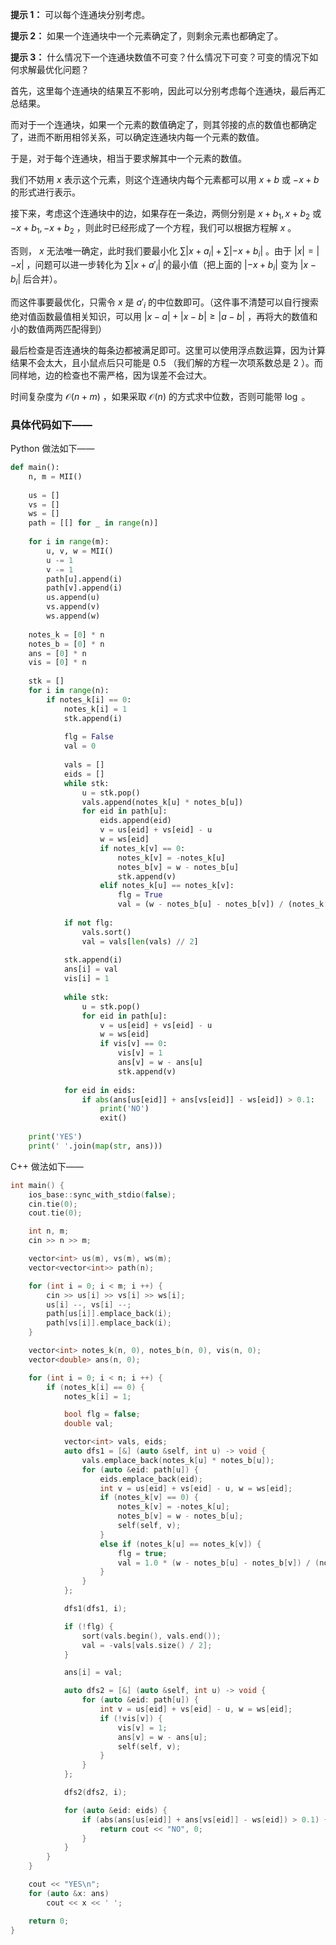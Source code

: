 **提示 1：** 可以每个连通块分别考虑。

**提示 2：** 如果一个连通块中一个元素确定了，则剩余元素也都确定了。

**提示 3：** 什么情况下一个连通块数值不可变？什么情况下可变？可变的情况下如何求解最优化问题？

首先，这里每个连通块的结果互不影响，因此可以分别考虑每个连通块，最后再汇总结果。

而对于一个连通块，如果一个元素的数值确定了，则其邻接的点的数值也都确定了，进而不断用相邻关系，可以确定连通块内每一个元素的数值。

于是，对于每个连通块，相当于要求解其中一个元素的数值。

我们不妨用 $x$ 表示这个元素，则这个连通块内每个元素都可以用 $x+b$ 或 $-x+b$ 的形式进行表示。

接下来，考虑这个连通块中的边，如果存在一条边，两侧分别是 $x+b_1, x+b_2$ 或 $-x+b_1, -x+b_2$ ，则此时已经形成了一个方程，我们可以根据方程解 $x$ 。

否则， $x$ 无法唯一确定，此时我们要最小化 $\sum |x+a_i|+\sum |-x+b_i|$ 。由于 $|x|=|-x|$ ，问题可以进一步转化为 $\sum |x+a'_i|$ 的最小值（把上面的 $|-x+b_i|$ 变为 $|x-b_i|$ 后合并）。

而这件事要最优化，只需令 $x$ 是 $a'_i$ 的中位数即可。（这件事不清楚可以自行搜索绝对值函数最值相关知识，可以用 $|x-a|+|x-b|\geq |a-b|$ ，再将大的数值和小的数值两两匹配得到）

最后检查是否连通块的每条边都被满足即可。这里可以使用浮点数运算，因为计算结果不会太大，且小鼠点后只可能是 $0.5$ （我们解的方程一次项系数总是 $2$ ）。而同样地，边的检查也不需严格，因为误差不会过大。

时间复杂度为 $\mathcal{O}(n+m)$ ，如果采取 $\mathcal{O}(n)$ 的方式求中位数，否则可能带 $\log$ 。

### 具体代码如下——

Python 做法如下——

```Python []
def main():
    n, m = MII()
    
    us = []
    vs = []
    ws = []
    path = [[] for _ in range(n)]
    
    for i in range(m):
        u, v, w = MII()
        u -= 1
        v -= 1
        path[u].append(i)
        path[v].append(i)
        us.append(u)
        vs.append(v)
        ws.append(w)
    
    notes_k = [0] * n
    notes_b = [0] * n
    ans = [0] * n
    vis = [0] * n
    
    stk = []
    for i in range(n):
        if notes_k[i] == 0:
            notes_k[i] = 1
            stk.append(i)
            
            flg = False
            val = 0
            
            vals = []
            eids = []
            while stk:
                u = stk.pop()
                vals.append(notes_k[u] * notes_b[u])
                for eid in path[u]:
                    eids.append(eid)
                    v = us[eid] + vs[eid] - u
                    w = ws[eid]
                    if notes_k[v] == 0:
                        notes_k[v] = -notes_k[u]
                        notes_b[v] = w - notes_b[u]
                        stk.append(v)
                    elif notes_k[u] == notes_k[v]:
                        flg = True
                        val = (w - notes_b[u] - notes_b[v]) / (notes_k[u] + notes_k[v])
            
            if not flg:
                vals.sort()
                val = vals[len(vals) // 2]
    
            stk.append(i)
            ans[i] = val
            vis[i] = 1
            
            while stk:
                u = stk.pop()
                for eid in path[u]:
                    v = us[eid] + vs[eid] - u
                    w = ws[eid]
                    if vis[v] == 0:
                        vis[v] = 1
                        ans[v] = w - ans[u]
                        stk.append(v)
            
            for eid in eids:
                if abs(ans[us[eid]] + ans[vs[eid]] - ws[eid]) > 0.1:
                    print('NO')
                    exit()
    
    print('YES')
    print(' '.join(map(str, ans)))
```

C++ 做法如下——

```cpp []
int main() {
    ios_base::sync_with_stdio(false);
    cin.tie(0);
    cout.tie(0);

    int n, m;
    cin >> n >> m;

    vector<int> us(m), vs(m), ws(m);
    vector<vector<int>> path(n);

    for (int i = 0; i < m; i ++) {
        cin >> us[i] >> vs[i] >> ws[i];
        us[i] --, vs[i] --;
        path[us[i]].emplace_back(i);
        path[vs[i]].emplace_back(i);
    }

    vector<int> notes_k(n, 0), notes_b(n, 0), vis(n, 0);
    vector<double> ans(n, 0);

    for (int i = 0; i < n; i ++) {
        if (notes_k[i] == 0) {
            notes_k[i] = 1;

            bool flg = false;
            double val;

            vector<int> vals, eids;
            auto dfs1 = [&] (auto &self, int u) -> void {
                vals.emplace_back(notes_k[u] * notes_b[u]);
                for (auto &eid: path[u]) {
                    eids.emplace_back(eid);
                    int v = us[eid] + vs[eid] - u, w = ws[eid];
                    if (notes_k[v] == 0) {
                        notes_k[v] = -notes_k[u];
                        notes_b[v] = w - notes_b[u];
                        self(self, v);
                    }
                    else if (notes_k[u] == notes_k[v]) {
                        flg = true;
                        val = 1.0 * (w - notes_b[u] - notes_b[v]) / (notes_k[u] + notes_k[v]);
                    }
                }
            };

            dfs1(dfs1, i);

            if (!flg) {
                sort(vals.begin(), vals.end());
                val = -vals[vals.size() / 2];
            }

            ans[i] = val;

            auto dfs2 = [&] (auto &self, int u) -> void {
                for (auto &eid: path[u]) {
                    int v = us[eid] + vs[eid] - u, w = ws[eid];
                    if (!vis[v]) {
                        vis[v] = 1;
                        ans[v] = w - ans[u];
                        self(self, v);
                    }
                }
            };

            dfs2(dfs2, i);

            for (auto &eid: eids) {
                if (abs(ans[us[eid]] + ans[vs[eid]] - ws[eid]) > 0.1) {
                    return cout << "NO", 0;
                }
            }
        }
    }

    cout << "YES\n";
    for (auto &x: ans)
        cout << x << ' ';

    return 0;
}
```